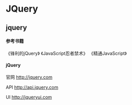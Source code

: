 # JQuery

## jquery

#### 参考书籍

《锋利的jQuery》
《JavaScript忍者禁术》
《精通JavaScript》

#### jQuery 

官网 http://jquery.com

API http://api.jquery.com

UI  http://jqueryui.com